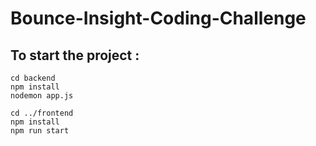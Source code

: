# Bounce-Insight-Coding-Challenge

## To start the project :

```
cd backend
npm install
nodemon app.js

cd ../frontend
npm install
npm run start
```
